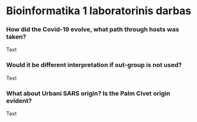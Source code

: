 # Bioinformatika 1 laboratorinis darbas

### How did the Covid-19 evolve, what path through hosts was taken? 

Text

### Would it be different interpretation if out-group is not used? 

Text

### What about Urbani SARS origin? Is the Palm Civet origin evident?

Text
